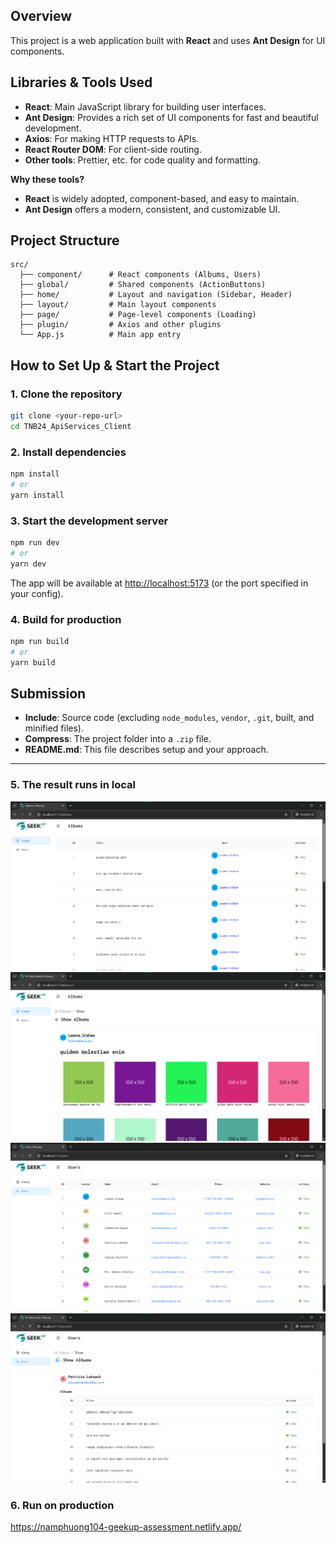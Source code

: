 ## Overview

This project is a web application built with **React** and uses **Ant Design** for UI components.

## Libraries & Tools Used

- **React**: Main JavaScript library for building user interfaces.
- **Ant Design**: Provides a rich set of UI components for fast and beautiful development.
- **Axios**: For making HTTP requests to APIs.
- **React Router DOM**: For client-side routing.
- **Other tools**: Prettier, etc. for code quality and formatting.

**Why these tools?**

- **React** is widely adopted, component-based, and easy to maintain.
- **Ant Design** offers a modern, consistent, and customizable UI.

## Project Structure

```
src/
  ├── component/      # React components (Albums, Users)
  ├── global/         # Shared components (ActionButtons)
  ├── home/           # Layout and navigation (Sidebar, Header)
  ├── layout/         # Main layout components
  ├── page/           # Page-level components (Loading)
  ├── plugin/         # Axios and other plugins
  └── App.js          # Main app entry
```

## How to Set Up & Start the Project

### 1. Clone the repository

```bash
git clone <your-repo-url>
cd TNB24_ApiServices_Client
```

### 2. Install dependencies

```bash
npm install
# or
yarn install
```

### 3. Start the development server

```bash
npm run dev
# or
yarn dev
```

The app will be available at [http://localhost:5173](http://localhost:5173) (or the port specified in your config).

### 4. Build for production

```bash
npm run build
# or
yarn build
```

## Submission

- **Include**: Source code (excluding `node_modules`, `vendor`, `.git`, built, and minified files).
- **Compress**: The project folder into a `.zip` file.
- **README.md**: This file describes setup and your approach.

---

### 5. The result runs in local

![alt text](image.png)
![alt text](image-1.png)
![alt text](image-2.png)
![alt text](image-3.png)

### 6. Run on production

https://namphuong104-geekup-assessment.netlify.app/
